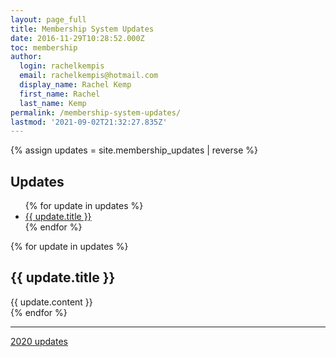 ```yaml
---
layout: page_full
title: Membership System Updates
date: 2016-11-29T10:28:52.000Z
toc: membership
author:
  login: rachelkempis
  email: rachelkempis@hotmail.com
  display_name: Rachel Kemp
  first_name: Rachel
  last_name: Kemp
permalink: /membership-system-updates/
lastmod: '2021-09-02T21:32:27.835Z'
---
```

{% assign updates = site.membership_updates | reverse %}
<div class="row">
<div class="col-md-3 left-sidebar" style="position:sticky; top:20px">
<h2>Updates</h2>
<ul class="nav" role="tablist">
{% for update in updates %}
<li><a href="#{{ update.title | slugify }}">{{ update.title }}</a></li>
{% endfor %}
</ul>
</div>
<div class="col-md-9 js-updates">
{% for update in updates %}
<section id="{{ update.title | slugify }}">
<h2>{{ update.title }}</h2>
{{ update.content }}
</section>
{% endfor %}

<hr>
<div class="pull-right"><a href="2020/">2020 updates</a></div>

</div>
</div>
<script>
  (function($){
    $(document).ready(function(){
      $("body").scrollspy({target: '.left-sidebar', offset: 20});
      $(".js-updates > section").each(function(){
        var $h3s = $(this).find("h3");
        var $section=$(this);
        if ($h3s.length>0){
          var id=this.id;
          $(".left-sidebar a[href='#" + id +"']").parent().append("<ul/>");
          $section.find("h2:first").after("<ul/>");
          var $menu=$(".left-sidebar a[href='#" + id +"']").parent().find("ul");
          $h3s.each(function(){
            $menu.append("<li><a href='#" +this.id + "'>" + $(this).text() + "</a></li>");
            $section.find("h2+ul").append("<li><a href='#" +this.id + "'>" + $(this).text() + "</a></li>");
          })
        }
      });
    });
  })(jQuery);
</script>

